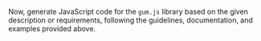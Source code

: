 Now, generate JavaScript code for the `gum.js` library based on the given description or requirements, following the guidelines, documentation, and examples provided above.